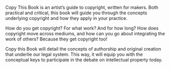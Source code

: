 Copy This Book is an artist’s guide to copyright, written for makers.  Both practical and critical, this book will guide you through the concepts underlying copyright and how they apply in your practice.

How do you get copyright? For what work? And for how long? How does copyright move across mediums, and how can you go about integrating the work of others? Because they get copyright too!

Copy this Book will detail the concepts of authorship and original creation that underlie our legal system. This way, it will equip you with the conceptual keys to participate in the debate on intellectual property today.
